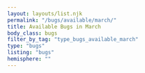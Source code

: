 ```yaml
---
layout: layouts/list.njk
permalink: "/bugs/available/march/"
title: Available Bugs in March
body_class: bugs
filter_by_tag: "type_bugs_available_march"
type: "bugs"
listing: "bugs"
hemisphere: ""
---
```

